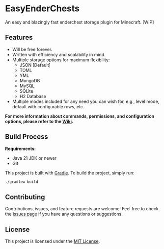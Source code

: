 # EasyEnderChests
An easy and blazingly fast enderchest storage plugin for Minecraft. [WIP]

## Features
- Will be free forever.
- Written with efficiency and scalability in mind.
- Multiple storage options for maximum flexibility:
  - JSON [Default]
  - TOML
  - YML
  - MongoDB
  - MySQL
  - SQLite
  - H2 Database
- Multiple modes included for any need you can wish for, e.g., level mode, default with configurable rows, etc.


**For more information about commands, permissions, and configuration options, please refer to the [Wiki](https://github.com/openbarrel-collective/EasyEnderChests/wiki).**

## Build Process

**Requirements:**
- Java 21 JDK or newer
- Git

This project is built with [Gradle](https://gradle.org/). To build the project, simply run:

```bash
./gradlew build
```

## Contributing

Contributions, issues, and feature requests are welcome!
Feel free to check the [issues page](./issues) if you have any questions or suggestions.

## License

This project is licensed under the [MIT License](./LICENSE).
